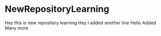 # NewRepositoryLearning
Hey this is new repository learning
Hey I added another line
Hello Added Many more
